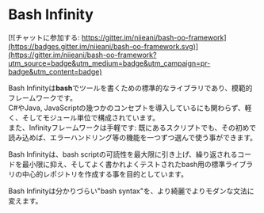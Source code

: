 Bash Infinity
=============

[![チャットに参加する: https://gitter.im/niieani/bash-oo-framework](https://badges.gitter.im/niieani/bash-oo-framework.svg)](https://gitter.im/niieani/bash-oo-framework?utm_source=badge&utm_medium=badge&utm_campaign=pr-badge&utm_content=badge)

Bash Infinityは**bash**でツールを書くための標準的なライブラリであり、模範的フレームワークです。  
C#やJava, JavaScriptの幾つかのコンセプトを導入しているにも関わらず、軽く、そしてモジュール単位で構成されています。  
また、Infinityフレームワークは手軽です: 既にあるスクリプトでも、その初めで読み込めば、エラーハンドリング等の機能を一つずつ選んで使う事ができます。

Bash Infinityは、bash scriptの可読性を最大限に引き上げ、繰り返されるコードを最小限に抑え、そしてよく書かれよくテストされたbash用の標準ライブラリの中心的レポジトリを作成する事を目的としています。

Bash Infinityは分かりづらい"bash syntax"を、より綺麗でよりモダンな文法に変えます。
